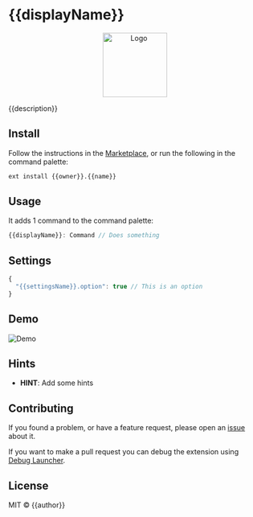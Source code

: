 # {{displayName}}

<p align="center">
	<img src="https://raw.githubusercontent.com/{{owner}}/{{name}}/master/resources/logo.png" width="128" alt="Logo">
</p>

{{description}}

## Install

Follow the instructions in the [Marketplace](https://marketplace.visualstudio.com/items?itemName={{owner}}.{{name}}), or run the following in the command palette:

```sh
ext install {{owner}}.{{name}}
```

## Usage

It adds 1 command to the command palette:

```js
{{displayName}}: Command // Does something
```

## Settings

```js
{
  "{{settingsName}}.option": true // This is an option
}
```

## Demo

![Demo](resources/demo.gif)

## Hints

- **HINT**: Add some hints

## Contributing

If you found a problem, or have a feature request, please open an [issue](https://github.com/{{owner}}/{{name}}/issues) about it.

If you want to make a pull request you can debug the extension using [Debug Launcher](https://marketplace.visualstudio.com/items?itemName=fabiospampinato.vscode-debug-launcher).

## License

MIT © {{author}}
